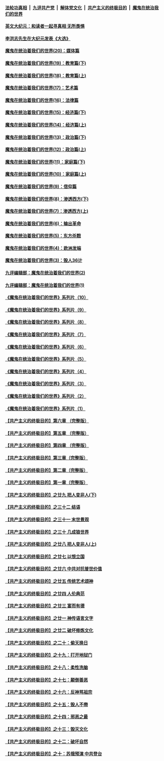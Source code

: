 

####  [法轮功真相](../../../../basic/blob/master/README.md?t=11140302) &nbsp;|&nbsp; [九评共产党](../../../../9ping.md/blob/master/README.md?t=11140302) &nbsp;|&nbsp; [解体党文化](../../../../jtdwh.md/blob/master/README.md?t=11140302)  &nbsp;|&nbsp; [共产主义的终极目的](../../../../gczydzjmd.md/blob/master/README.md?t=11140302) &nbsp;|&nbsp; [魔鬼在统治我们的世界](../../../../mgztzwmdsj.md/blob/master/README.md?t=11140302) 

#### [英文大纪元：和读者一起寻真相 无所畏惧](../pages/nsc422/n12542027.md?t=11140302) 

#### [李洪志先生在大纪元发表《大选》](../pages/nsc422/n12534746.md?t=11140302) 

#### [魔鬼在统治着我们的世界(20)：媒体篇](../pages/nsc422/n10586579.md?t=11140302) 

#### [魔鬼在统治着我们的世界(19)：教育篇(下)](../pages/nsc422/n10564808.md?t=11140302) 

#### [魔鬼在统治着我们的世界(18)：教育篇(上)](../pages/nsc422/n10526970.md?t=11140302) 

#### [魔鬼在统治着我们的世界(17)：艺术篇](../pages/nsc422/n10499093.md?t=11140302) 

#### [魔鬼在统治着我们的世界(16)：法律篇](../pages/nsc422/n10485969.md?t=11140302) 

#### [魔鬼在统治着我们的世界(15)：经济篇(下)](../pages/nsc422/n10469975.md?t=11140302) 

#### [魔鬼在统治着我们的世界(14)：经济篇(上)](../pages/nsc422/n10457370.md?t=11140302) 

#### [魔鬼在统治着我们的世界(13)：政治篇(下)](../pages/nsc422/n10448270.md?t=11140302) 

#### [魔鬼在统治着我们的世界(12)：政治篇(上)](../pages/nsc422/n10444576.md?t=11140302) 

#### [魔鬼在统治着我们的世界(11)：家庭篇(下)](../pages/nsc422/n10440961.md?t=11140302) 

#### [魔鬼在统治着我们的世界(10)：家庭篇(上)](../pages/nsc422/n10435448.md?t=11140302) 

#### [魔鬼在统治着我们的世界(9)：信仰篇](../pages/nsc422/n10432159.md?t=11140302) 

#### [魔鬼在统治着我们的世界(8)：渗透西方(下)](../pages/nsc422/n10429603.md?t=11140302) 

#### [魔鬼在统治着我们的世界(7)：渗透西方(上)](../pages/nsc422/n10426013.md?t=11140302) 

#### [魔鬼在统治着我们的世界(6)：输出革命](../pages/nsc422/n10421536.md?t=11140302) 

#### [魔鬼在统治着我们的世界(5)：东方杀戮](../pages/nsc422/n10417707.md?t=11140302) 

#### [魔鬼在统治着我们的世界(4)：欧洲发端](../pages/nsc422/n10414890.md?t=11140302) 

#### [魔鬼在统治着我们的世界(3)：毁人36计](../pages/nsc422/n10411583.md?t=11140302) 

#### [九评编辑部：魔鬼在统治着我们的世界(2)](../pages/nsc422/n10410036.md?t=11140302) 

#### [九评编辑部：魔鬼在统治着我们的世界(1)](../pages/nsc422/n10406825.md?t=11140302) 

#### [《魔鬼在统治着我们的世界》系列片（10）](../pages/nsc422/n12292670.md?t=11140302) 

#### [《魔鬼在统治着我们的世界》系列片（9）](../pages/nsc422/n12290859.md?t=11140302) 

#### [《魔鬼在统治着我们的世界》系列片（8）](../pages/nsc422/n12287445.md?t=11140302) 

#### [《魔鬼在统治着我们的世界》系列片（7）](../pages/nsc422/n12283425.md?t=11140302) 

#### [《魔鬼在统治着我们的世界》系列片（6）](../pages/nsc422/n12282314.md?t=11140302) 

#### [《魔鬼在统治着我们的世界》系列片（5）](../pages/nsc422/n12281419.md?t=11140302) 

#### [《魔鬼在统治着我们的世界》系列片（4）](../pages/nsc422/n12274024.md?t=11140302) 

#### [《魔鬼在统治着我们的世界》系列片（3）](../pages/nsc422/n12271322.md?t=11140302) 

#### [《魔鬼在统治着我们的世界》系列片（2）](../pages/nsc422/n12269049.md?t=11140302) 

#### [《魔鬼在统治着我们的世界》系列片（1）](../pages/nsc422/n12267575.md?t=11140302) 

#### [【共产主义的终极目的】第六章 （完整版）](../pages/nsc422/n11428913.md?t=11140302) 

#### [【共产主义的终极目的】第五章 （完整版）](../pages/nsc422/n11428912.md?t=11140302) 

#### [【共产主义的终极目的】第四章 （完整版）](../pages/nsc422/n11428907.md?t=11140302) 

#### [【共产主义的终极目的】第三章（完整版）](../pages/nsc422/n11428848.md?t=11140302) 

#### [【共产主义的终极目的】第二章（完整版）](../pages/nsc422/n11428831.md?t=11140302) 

#### [【共产主义的终极目的】第一章（完整版）](../pages/nsc422/n11417651.md?t=11140302) 

#### [【共产主义的终极目的】之廿九 把人变非人(下)](../pages/nsc422/n11344140.md?t=11140302) 

#### [【共产主义的终极目的】之三十二 结语](../pages/nsc422/n11360535.md?t=11140302) 

#### [【共产主义的终极目的】之三十一 末世景观](../pages/nsc422/n11351129.md?t=11140302) 

#### [【共产主义的终极目的】之三十 几成狼世界](../pages/nsc422/n11348280.md?t=11140302) 

#### [【共产主义的终极目的】之廿八 把人变非人(上)](../pages/nsc422/n11340492.md?t=11140302) 

#### [【共产主义的终极目的】之廿七 以恨立国](../pages/nsc422/n11336944.md?t=11140302) 

#### [【共产主义的终极目的】之廿六 中共对抗普世价值](../pages/nsc422/n11324785.md?t=11140302) 

#### [【共产主义的终极目的】之廿五 传统艺术颂神](../pages/nsc422/n11296396.md?t=11140302) 

#### [【共产主义的终极目的】之廿四 人伦典范](../pages/nsc422/n11296397.md?t=11140302) 

#### [【共产主义的终极目的】之廿三 富而有德](../pages/nsc422/n11283598.md?t=11140302) 

#### [【共产主义的终极目的】之廿一 神传语言文字](../pages/nsc422/n11263265.md?t=11140302) 

#### [【共产主义的终极目的】之廿二 破坏修炼文化](../pages/nsc422/n11245728.md?t=11140302) 

#### [【共产主义的终极目的】之二十：偷天换日](../pages/nsc422/n11238846.md?t=11140302) 

#### [【共产主义的终极目的】之十九：打开地狱门](../pages/nsc422/n11206376.md?t=11140302) 

#### [【共产主义的终极目的】之十八：柔性洗脑](../pages/nsc422/n11199994.md?t=11140302) 

#### [【共产主义的终极目的】之十七：颠倒善恶](../pages/nsc422/n11179782.md?t=11140302) 

#### [【共产主义的终极目的】之十六：反神骂祖宗](../pages/nsc422/n11166798.md?t=11140302) 

#### [【共产主义的终极目的】之十五：毁人不倦](../pages/nsc422/n11166792.md?t=11140302) 

#### [【共产主义的终极目的】之十四：邪恶之最](../pages/nsc422/n11150249.md?t=11140302) 

#### [【共产主义的终极目的】之十三：毁灭文化](../pages/nsc422/n11135227.md?t=11140302) 

#### [【共产主义的终极目的】之十二：破坏自然](../pages/nsc422/n11135214.md?t=11140302) 

#### [【共产主义的终极目的】之十：苏俄预演 中共登台](../pages/nsc422/n11118424.md?t=11140302) 


